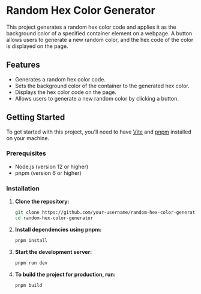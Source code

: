 # Random Hex Color Generator

This project generates a random hex color code and applies it as the background color of a specified container element on a webpage. A button allows users to generate a new random color, and the hex code of the color is displayed on the page.

## Features

- Generates a random hex color code.
- Sets the background color of the container to the generated hex color.
- Displays the hex color code on the page.
- Allows users to generate a new random color by clicking a button.

## Getting Started

To get started with this project, you'll need to have [Vite](https://vitejs.dev/) and [pnpm](https://pnpm.io/) installed on your machine.

### Prerequisites

- Node.js (version 12 or higher)
- pnpm (version 6 or higher)

### Installation

1. **Clone the repository:**

   ```bash
   git clone https://github.com/your-username/random-hex-color-generator.git
   cd random-hex-color-generator

2. **Install dependencies using pnpm:**

   ```bash
   pnpm install

3. **Start the development server:**

   ```bash
   pnpm run dev

4. **To build the project for production, run:**

   ```bash
   pnpm build
